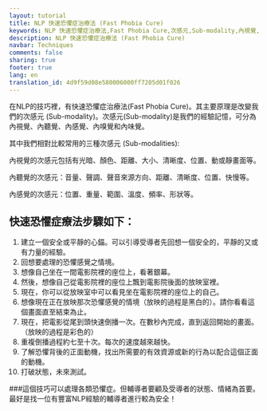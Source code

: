 ```yaml
---
layout: tutorial
title: NLP 快速恐懼症治療法 (Fast Phobia Cure)
keywords: NLP 快速恐懼症治療法,Fast Phobia Cure,次感元,Sub-modality,內視覺,內聽覺,內感覺,內嗅覺,內味覺
description: NLP 快速恐懼症治療法 (Fast Phobia Cure)
navbar: Techniques
comments: false
sharing: true
footer: true
lang: en
translation_id: 4d9f59d08e580006000ff7205d01f026
---
```


在NLP的技巧裡，有快速恐懼症治療法(Fast Phobia Cure)。其主要原理是改變我們的次感元 (Sub-modality)。次感元(Sub-modality)是我們的經驗記憶，可分為內視覺、內聽覺、內感覺、內嗅覺和內味覺。

其中我們相對比較常用的三種次感元 (Sub-modalities):

內視覺的次感元包括有光暗、顏色、距離、大小、清晰度、位置、動或靜畫面等。

內聽覺的次感元：音量、聲調、聲音來源方向、距離、清晰度、位置、快慢等。

內感覺的次感元：位置、重量、範圍、溫度、頻率、形狀等。

## 快速恐懼症療法步驟如下：

1.  建立一個安全或平靜的心錨。可以引導受導者先回想一個安全的，平靜的又或有力量的經驗。
2.  回想要處理的恐懼感覺之情境。
3.  想像自己坐在一間電影院裡的座位上，看著銀幕。
4.  然後，想像自己從電影院裡的座位上飄到電影院後面的放映室裡。
5.  現在，你可以從放映室中可以看見坐在電影院裡的座位上的自己。
6.  想像現在正在放映那次恐懼感覺的情境（放映的過程是黑白的）。請你看看這個畫面直至結束為止。
7.  現在，把電影從尾到頭快速倒播一次。在數秒內完成，直到返回開始的畫面。（放映的過程是彩色的）
8.  重複倒播過程約七至十次。每次的速度越來越快。
9.  了解恐懼背後的正面動機，找出所需要的有效資源或新的行為以配合這個正面的動機。
10.  打破狀態，未來測試。

###這個技巧可以處理各類恐懼症。但輔導者要顧及受導者的狀態、情緒為首要。最好是找一位有豐富NLP經驗的輔導者進行較為安全！
